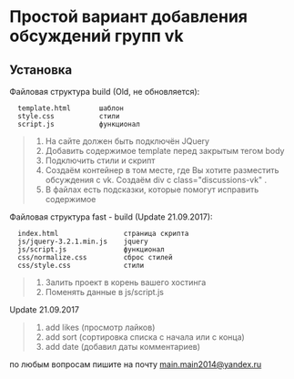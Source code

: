 Простой вариант добавления обсуждений групп vk
=============================

Установка
------------

Файловая структура build (Old, не обновляется):

      template.html       шаблон
      style.css           стили
      script.js           функционал

> 1. На сайте должен быть подключён JQuery
> 2. Добавить содержимое template перед закрытым тегом body
> 3. Подключить стили и скрипт
> 4. Создаём контейнер в том месте, где Вы хотите разместить обсуждения с vk. Создаём div с class="discussions-vk" .
> 5. В файлах есть подсказки, которые помогут исправить содержимое

Файловая структура fast - build (Update 21.09.2017):

	  index.html                страница скрипта
      js/jquery-3.2.1.min.js    jquery
      js/script.js              функционал
	  css/normalize.css         сброс стилей
	  css/style.css             стили

> 1. Залить проект в корень вашего хостинга
> 2. Поменять данные в js/script.js


Update 21.09.2017

> 1. add likes (просмотр лайков)
> 2. add sort (сортировка списка с начала или с конца)
> 3. add date (добавил даты комментариев)

по любым вопросам пишите на почту main.main2014@yandex.ru
